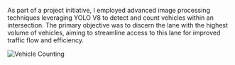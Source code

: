 As part of a project initiative, I employed advanced image processing techniques leveraging YOLO V8 to detect and count vehicles within an intersection. The primary objective was to discern the lane with the highest volume of vehicles, aiming to streamline access to this lane for improved traffic flow and efficiency.

![Vehicle Counting](https://cdn.prod.website-files.com/628905bae461d31c437ea344/6524251e06af028a40d93299_Smart%20Intersections.jpg)
